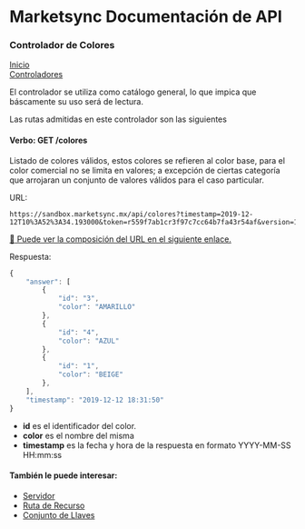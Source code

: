 # Marketsync Documentación de API 
### Controlador de Colores

[Inicio](https://github.com/hvalles/marketsync)  
[Controladores](https://github.com/hvalles/marketsync/blob/master/links/controller.md)

El controlador se utiliza como catálogo general, lo que impica que báscamente su uso será de lectura.

Las rutas admitidas en este controlador son las siguientes

#### Verbo: GET /colores

Listado de colores válidos, estos colores se refieren al color base, para el color comercial no se limita en valores; a excepción de ciertas categoría que arrojaran un conjunto de valores válidos para el caso particular.

URL:
```HTTP
https://sandbox.marketsync.mx/api/colores?timestamp=2019-12-12T10%3A52%3A34.193000&token=r559f7ab1cr3f97c7cc64b7fa43r54af&version=1.0&signature=1a7cb61e0167084310dc5a26013c0531445e5275be283aa002a13f18f1890d01
```

[:link: Puede ver la composición del URL en el siguiente enlace.](https://github.com/hvalles/marketsync/blob/master/links/url.md)

Respuesta:
```javascript
{
    "answer": [
        {
            "id": "3",
            "color": "AMARILLO"
        },
        {
            "id": "4",
            "color": "AZUL"
        },
        {
            "id": "1",
            "color": "BEIGE"
        },
    ],
    "timestamp": "2019-12-12 18:31:50"
}
```

- **id** es el identificador del color.
- **color** es el nombre del misma
- **timestamp** es la fecha y hora de la respuesta en formato YYYY-MM-SS HH:mm:ss



#### También le puede interesar:

- [Servidor](https://github.com/hvalles/marketsync/blob/master/links/server.md)
- [Ruta de Recurso](https://github.com/hvalles/marketsync/blob/master/links/url.md)
- [Conjunto de Llaves](https://github.com/hvalles/marketsync/blob/master/links/keys.md)

